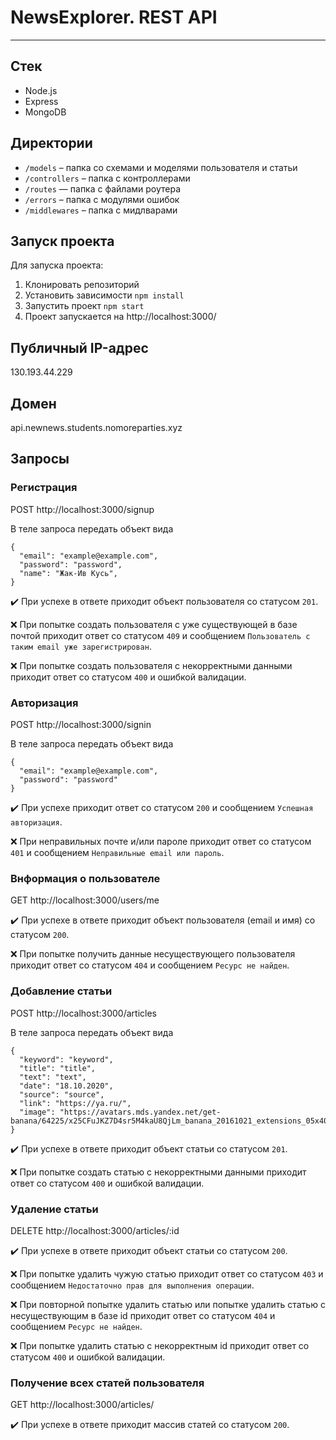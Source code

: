 # NewsExplorer. REST API

---

## Стек

* Node.js
* Express
* MongoDB

## Директории

* `/models` – папка со схемами и моделями пользователя и статьи
* `/controllers` – папка с контроллерами
* `/routes` — папка с файлами роутера  
* `/errors` – папка с модулями ошибок
* `/middlewares` – папка с мидлварами

## Запуск проекта

Для запуска проекта:
1. Клонировать репозиторий
2. Установить зависимости `npm install`
3. Запустить проект `npm start`
4. Проект запускается на http://localhost:3000/

## Публичный IP-адрес

130.193.44.229

## Домен

api.newnews.students.nomoreparties.xyz

## Запросы

### Регистрация

  POST http://localhost:3000/signup

  В теле запроса передать объект вида

    {
      "email": "example@example.com",
      "password": "password",
      "name": "Жак-Ив Кусь",
    }
  
  :heavy_check_mark: При успехе в ответе приходит объект пользователя со статусом `201`.
  
  :x: При попытке создать пользователя с уже существующей в базе почтой приходит ответ со статусом `409` и сообщением `Пользователь с таким email уже зарегистрирован`.
  
  :x: При попытке создать пользователя с некорректными данными приходит ответ со статусом `400` и ошибкой валидации.
  
  
### Авторизация

POST http://localhost:3000/signin
  
В теле запроса передать объект вида

    {
      "email": "example@example.com",
      "password": "password"
    }
  
:heavy_check_mark: При успехе приходит ответ со статусом `200` и сообщением `Успешная авторизация`.

:x: При неправильных почте и/или пароле приходит ответ со статусом `401` и сообщением `Неправильные email или пароль`.

### Bнформация о пользователе

GET http://localhost:3000/users/me
  
:heavy_check_mark: При успехе в ответе приходит объект пользователя (email и имя) со статусом `200`.
  
:x: При попытке получить данные несуществующего пользователя приходит ответ со статусом `404` и сообщением `Ресурс не найден`.

### Добавление статьи
  
POST http://localhost:3000/articles

В теле запроса передать объект вида

    {
      "keyword": "keyword",
      "title": "title",
      "text": "text",
      "date": "18.10.2020",
      "source": "source",
      "link": "https://ya.ru/",
      "image": "https://avatars.mds.yandex.net/get-banana/64225/x25CFuJKZ7D4sr5M4kaU8QjLm_banana_20161021_extensions_05x402x.png/orig"
    }
  
:heavy_check_mark: При успехе в ответе приходит объект статьи со статусом `201`.
  
:x: При попытке создать статью с некорректными данными приходит ответ со статусом `400` и ошибкой валидации.

### Удаление статьи
  
DELETE http://localhost:3000/articles/:id
  
:heavy_check_mark: При успехе в ответе приходит объект статьи со статусом `200`.
  
:x: При попытке удалить чужую статью приходит ответ со статусом `403` и сообщением `Недостаточно прав для выполнения операции`.

:x: При повторной попытке удалить статью или попытке удалить статью с несуществующим в базе id приходит ответ со статусом `404` и сообщением `Ресурс не найден`.

:x: При попытке удалить статью с некорректным id приходит ответ со статусом `400` и ошибкой валидации.

### Получение всех статей пользователя

GET http://localhost:3000/articles/

:heavy_check_mark: При успехе в ответе приходит массив статей со статусом `200`.
